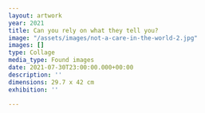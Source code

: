 ```yaml
---
layout: artwork
year: 2021
title: Can you rely on what they tell you?
image: "/assets/images/not-a-care-in-the-world-2.jpg"
images: []
type: Collage
media_type: Found images
date: 2021-07-30T23:00:00.000+00:00
description: ''
dimensions: 29.7 x 42 cm
exhibition: ''

---
```

